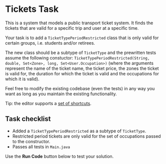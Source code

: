 # Tickets Task

This is a system that models a public transport ticket system. It finds the tickets that are valid for a specific trip and user at a specific time.

Your task is to add a `TicketTypePeriodRestricted` class that is only valid for certain groups, i.e. students and/or retirees.

The new class should be a subtype of `TicketType` and the prewritten tests assume the following constuctor: `TicketTypePeriodRestricted(String, double, Set<Zone>, long, Set<User.Occupation>)` (where the arguments represent the name of the ticket name, the ticket price, the zones the ticket is valid for, the duration for which the ticket is valid and the occupations for which it is valid).

Feel free to modify the existing codebase (even the tests) in any way you want as long as you maintain the existing functionality.

Tip: the editor supports a [set of shortcuts](https://github.com/ajaxorg/ace/wiki/Default-Keyboard-Shortcuts).

## Task checklist
* Added a `TicketTypePeriodRestricted` as a subtype of `TicketType`.
* Restricted period tickets are only valid for the set of occupations passed to the constructor.
* Passes all tests in `Main.java`

Use the **Run Code** button below to test your solution.

